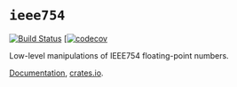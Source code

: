 # `ieee754`

[![Build Status](https://travis-ci.org/huonw/ieee754.png)](https://travis-ci.org/huonw/ieee754) [[![codecov](https://codecov.io/gh/huonw/ieee754/branch/master/graph/badge.svg)](https://codecov.io/gh/huonw/ieee754)

Low-level manipulations of IEEE754 floating-point numbers.

[Documentation](http://docs.rs/ieee754),
[crates.io](https://crates.io/crates/ieee754).

